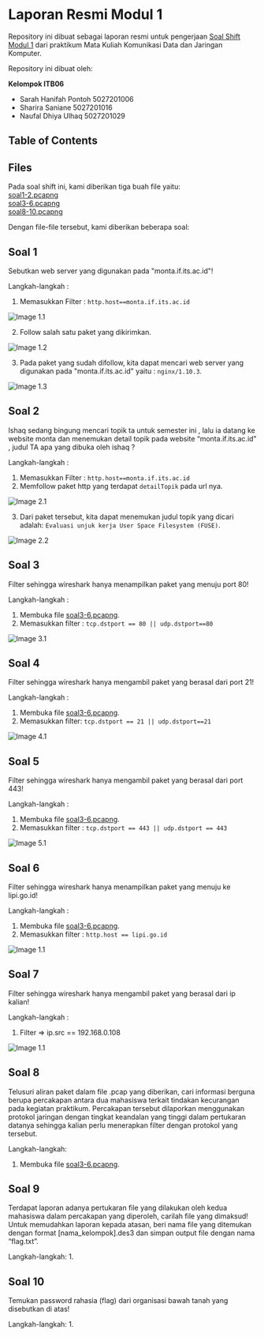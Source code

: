 # Laporan Resmi Modul 1
Repository ini dibuat sebagai laporan resmi untuk pengerjaan [Soal Shift Modul 1](https://docs.google.com/document/d/1e5fXdleV59vFthVeK0O5WfmuOYV6xi6WkpHsZEiBofE/edit) dari praktikum Mata Kuliah Komunikasi Data dan Jaringan Komputer.

Repository ini dibuat oleh:  

**Kelompok ITB06**
- Sarah Hanifah Pontoh	5027201006
- Sharira Saniane 	5027201016
- Naufal Dhiya Ulhaq 	5027201029


## Table of Contents

## Files
Pada soal shift ini, kami diberikan tiga buah file yaitu:  
[soal1-2.pcapng](https://drive.google.com/file/d/1ys_8z-ggXnAFC9Pztaw_2MDpf1QfKUZX/view?usp=sharing)    
[soal3-6.pcapng](https://drive.google.com/file/d/1T-8AzH97Z6xmWpKk7ptwIIIOzWnXq6ij/view?usp=sharing)  
[soal8-10.pcapng](https://drive.google.com/file/d/1auVHDMKHhpbDLwRyN_cmPW7x4sL-a_fy/view?usp=sharing)  

Dengan file-file tersebut, kami diberikan beberapa soal:

## Soal 1
Sebutkan web server yang digunakan pada "monta.if.its.ac.id"!  
  
Langkah-langkah : 
1. Memasukkan Filter : `http.host==monta.if.its.ac.id`

![Image 1.1](Photos/1.1.png)

2. Follow salah satu paket yang dikirimkan.

![Image 1.2](Photos/1.2.png)

3. Pada paket yang sudah difollow, kita dapat mencari web server yang digunakan pada "monta.if.its.ac.id" yaitu : `nginx/1.10.3`.

![Image 1.3](Photos/1.3.png)

## Soal 2
Ishaq sedang bingung mencari topik ta untuk semester ini , lalu ia datang ke website monta dan menemukan detail topik pada website “monta.if.its.ac.id” , judul TA apa yang dibuka oleh ishaq ?  

Langkah-langkah : 
1. Memasukkan Filter : `http.host==monta.if.its.ac.id`
2. Memfollow paket http yang terdapat `detailTopik` pada url nya.

![Image 2.1](Photos/2.1.png)

3. Dari paket tersebut, kita dapat menemukan judul topik yang dicari adalah: `Evaluasi unjuk kerja User Space Filesystem (FUSE)`.

![Image 2.2](Photos/2.2.png)

## Soal 3
Filter sehingga wireshark hanya menampilkan paket yang menuju port 80!  

Langkah-langkah :  
1. Membuka file [soal3-6.pcapng](https://drive.google.com/file/d/1T-8AzH97Z6xmWpKk7ptwIIIOzWnXq6ij/view?usp=sharing).
2. Memasukkan filter : `tcp.dstport == 80 || udp.dstport==80`

![Image 3.1](Photos/3.1.png)

## Soal 4
Filter sehingga wireshark hanya mengambil paket yang berasal dari port 21!  

Langkah-langkah : 
1. Membuka file [soal3-6.pcapng](https://drive.google.com/file/d/1T-8AzH97Z6xmWpKk7ptwIIIOzWnXq6ij/view?usp=sharing).
2. Memasukkan filter: `tcp.dstport == 21 || udp.dstport==21`

![Image 4.1](Photos/4.1.png)

## Soal 5
Filter sehingga wireshark hanya mengambil paket yang berasal dari port 443!  

Langkah-langkah : 
1. Membuka file [soal3-6.pcapng](https://drive.google.com/file/d/1T-8AzH97Z6xmWpKk7ptwIIIOzWnXq6ij/view?usp=sharing).
2. Memasukkan filter :  `tcp.dstport == 443 || udp.dstport == 443`

![Image 5.1](Photos/5.1.png)

## Soal 6
Filter sehingga wireshark hanya menampilkan paket yang menuju ke lipi.go.id!  

Langkah-langkah : 
1. Membuka file [soal3-6.pcapng](https://drive.google.com/file/d/1T-8AzH97Z6xmWpKk7ptwIIIOzWnXq6ij/view?usp=sharing).
2.  Memasukkan filter :  `http.host == lipi.go.id`

![Image 1.1](Photos/1.1.png)

## Soal 7
Filter sehingga wireshark hanya mengambil paket yang berasal dari ip kalian!

Langkah-langkah : 
1. Filter => ip.src == 192.168.0.108

![Image 1.1](Photos/7.1.png)

## Soal 8
Telusuri aliran paket dalam file .pcap yang diberikan, cari informasi berguna berupa percakapan antara dua mahasiswa terkait tindakan kecurangan pada kegiatan praktikum. Percakapan tersebut dilaporkan menggunakan protokol jaringan dengan tingkat keandalan yang tinggi dalam pertukaran datanya sehingga kalian perlu menerapkan filter dengan protokol yang tersebut.  

Langkah-langkah:
1. Membuka file [soal3-6.pcapng](https://drive.google.com/file/d/1T-8AzH97Z6xmWpKk7ptwIIIOzWnXq6ij/view?usp=sharing).

## Soal 9
Terdapat laporan adanya pertukaran file yang dilakukan oleh kedua mahasiswa dalam percakapan yang diperoleh, carilah file yang dimaksud! Untuk memudahkan laporan kepada atasan, beri nama file yang ditemukan dengan format [nama_kelompok].des3 dan simpan output file dengan nama “flag.txt”.

Langkah-langkah:
1. 

## Soal 10
Temukan password rahasia (flag) dari organisasi bawah tanah yang disebutkan di atas!

Langkah-langkah:
1. 
